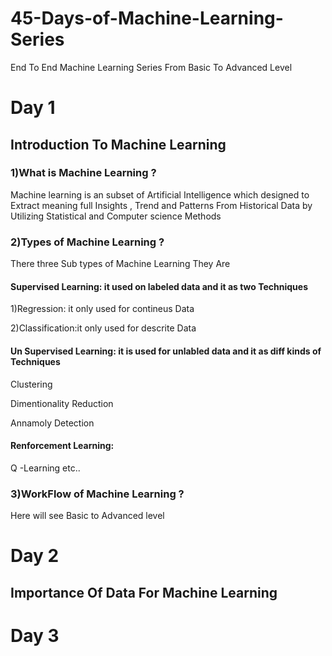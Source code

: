 # 45-Days-of-Machine-Learning-Series
End To End Machine Learning Series From Basic To Advanced Level


 # Day 1  
## Introduction To Machine Learning
### 1)What is Machine Learning ?
   Machine learning is an subset of Artificial Intelligence which designed to Extract meaning full Insights , Trend and Patterns From Historical Data by Utilizing Statistical and Computer science Methods

### 2)Types of Machine Learning ?
There three  Sub types of Machine Learning  They Are

#### Supervised Learning: it used on labeled data and it as  two Techniques

1)Regression: it only used for contineus Data

2)Classification:it only used for descrite Data

#### Un Supervised Learning: it is used for unlabled data and it as diff  kinds of Techniques

Clustering

Dimentionality Reduction

Annamoly Detection


#### Renforcement Learning:
Q -Learning  etc..




### 3)WorkFlow of Machine Learning ?

Here will see Basic to Advanced level

# Day 2
## Importance Of Data For Machine Learning


# Day 3




